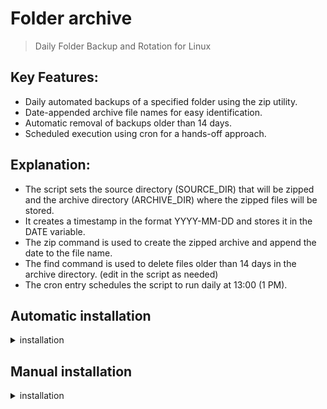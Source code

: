 # Folder archive
> Daily Folder Backup and Rotation for Linux

## Key Features:
- Daily automated backups of a specified folder using the zip utility.
- Date-appended archive file names for easy identification.
- Automatic removal of backups older than 14 days.
- Scheduled execution using cron for a hands-off approach.

## Explanation:
- The script sets the source directory (SOURCE_DIR) that will be zipped and the archive directory (ARCHIVE_DIR) where the zipped files will be stored.
- It creates a timestamp in the format YYYY-MM-DD and stores it in the DATE variable.
- The zip command is used to create the zipped archive and append the date to the file name.
- The find command is used to delete files older than 14 days in the archive directory. (edit in the script as needed)
- The cron entry schedules the script to run daily at 13:00 (1 PM).

## Automatic installation
<details> 
<summary>installation </summary>

```bash
sh -c "$(curl -L https://git.moelle.space/hxcde/folderarchive/raw/branch/main/install.sh)"
```
</details> 


## Manual installation
<details> 
<summary>installation </summary>

Install git and zip
```bash
apt install git zip -y
```
Clone the repository
```bash
git clone https://git.moelle.space/hxcde/folderarchive.git
```
Add the following to cron to automate Backup
```bash
0 13 * * * sh /path/to/script/zip_folder_daily.sh
```
</details> 